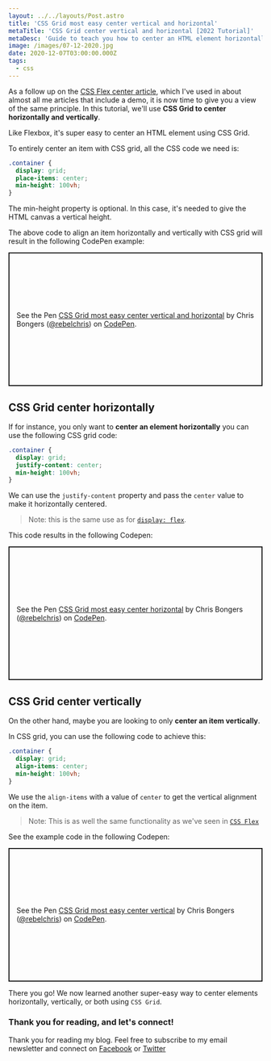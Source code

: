 ```yaml
---
layout: ../../layouts/Post.astro
title: 'CSS Grid most easy center vertical and horizontal'
metaTitle: 'CSS Grid center vertical and horizontal [2022 Tutorial]'
metaDesc: 'Guide to teach you how to center an HTML element horizontally and vertically using CSS Grid'
image: /images/07-12-2020.jpg
date: 2020-12-07T03:00:00.000Z
tags:
  - css
---
```


As a follow up on the [CSS Flex center article](https://daily-dev-tips.com/posts/css-flexbox-most-easy-center-vertical-and-horizontal/), which I've used in about almost all me articles that include a demo, it is now time to give you a view of the same principle.
In this tutorial, we'll use **CSS Grid to center horizontally and vertically**.

Like Flexbox, it's super easy to center an HTML element using CSS Grid.

To entirely center an item with CSS grid, all the CSS code we need is:

```css
.container {
  display: grid;
  place-items: center;
  min-height: 100vh;
}
```

The min-height property is optional. In this case, it's needed to give the HTML canvas a vertical height.

The above code to align an item horizontally and vertically with CSS grid will result in the following CodePen example:

<p class="codepen" data-height="265" data-theme-id="dark" data-default-tab="result" data-user="rebelchris" data-slug-hash="WNGQxxB" style="height: 265px; box-sizing: border-box; display: flex; align-items: center; justify-content: center; border: 2px solid; margin: 1em 0; padding: 1em;" data-pen-title="CSS Grid most easy center vertical and horizontal">
  <span>See the Pen <a href="https://codepen.io/rebelchris/pen/WNGQxxB">
  CSS Grid most easy center vertical and horizontal</a> by Chris Bongers (<a href="https://codepen.io/rebelchris">@rebelchris</a>)
  on <a href="https://codepen.io">CodePen</a>.</span>
</p>
<script async src="https://cpwebassets.codepen.io/assets/embed/ei.js"></script>

## CSS Grid center horizontally

If for instance, you only want to **center an element horizontally** you can use the following CSS grid code:

```css
.container {
  display: grid;
  justify-content: center;
  min-height: 100vh;
}
```

We can use the `justify-content` property and pass the `center` value to make it horizontally centered.

> Note: this is the same use as for [`display: flex`](https://daily-dev-tips.com/posts/css-flexbox-most-easy-center-vertical-and-horizontal/#heading-css-flexbox-horizontal-center).

This code results in the following Codepen:

<p class="codepen" data-height="265" data-theme-id="dark" data-default-tab="css,result" data-user="rebelchris" data-slug-hash="GRjpqjX" style="height: 265px; box-sizing: border-box; display: flex; align-items: center; justify-content: center; border: 2px solid; margin: 1em 0; padding: 1em;" data-pen-title="CSS Grid most easy center horizontal">
  <span>See the Pen <a href="https://codepen.io/rebelchris/pen/GRjpqjX">
  CSS Grid most easy center horizontal</a> by Chris Bongers (<a href="https://codepen.io/rebelchris">@rebelchris</a>)
  on <a href="https://codepen.io">CodePen</a>.</span>
</p>
<script async src="https://cpwebassets.codepen.io/assets/embed/ei.js"></script>

## CSS Grid center vertically

On the other hand, maybe you are looking to only **center an item vertically**.

In CSS grid, you can use the following code to achieve this:

```css
.container {
  display: grid;
  align-items: center;
  min-height: 100vh;
}
```

We use the `align-items` with a value of `center` to get the vertical alignment on the item.

> Note: This is as well the same functionality as we've seen in [`CSS Flex`](https://daily-dev-tips.com/posts/css-flexbox-most-easy-center-vertical-and-horizontal/#heading-css-flexbox-vertical-center)

See the example code in the following Codepen:

<p class="codepen" data-height="265" data-theme-id="dark" data-default-tab="css,result" data-user="rebelchris" data-slug-hash="VwKvjmQ" style="height: 265px; box-sizing: border-box; display: flex; align-items: center; justify-content: center; border: 2px solid; margin: 1em 0; padding: 1em;" data-pen-title="CSS Grid most easy center vertical">
  <span>See the Pen <a href="https://codepen.io/rebelchris/pen/VwKvjmQ">
  CSS Grid most easy center vertical</a> by Chris Bongers (<a href="https://codepen.io/rebelchris">@rebelchris</a>)
  on <a href="https://codepen.io">CodePen</a>.</span>
</p>
<script async src="https://cpwebassets.codepen.io/assets/embed/ei.js"></script>

There you go! We now learned another super-easy way to center elements horizontally, vertically, or both using `CSS Grid`.

### Thank you for reading, and let's connect!

Thank you for reading my blog. Feel free to subscribe to my email newsletter and connect on [Facebook](https://www.facebook.com/DailyDevTipsBlog) or [Twitter](https://twitter.com/DailyDevTips1)
